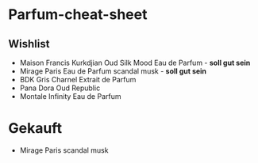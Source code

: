 # Parfum-cheat-sheet

## Wishlist
- Maison Francis Kurkdjian Oud Silk Mood Eau de Parfum - **soll gut sein**
- Mirage Paris Eau de Parfum scandal musk - **soll gut sein**
- BDK Gris Charnel Extrait de Parfum
- Pana Dora Oud Republic
- Montale Infinity Eau de Parfum


# Gekauft
- Mirage Paris scandal musk
